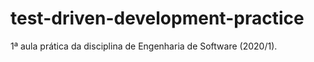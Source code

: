 # test-driven-development-practice
1ª aula prática da disciplina de Engenharia de Software (2020/1).
